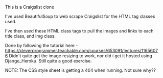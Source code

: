 This is a Craigslist clone

I've used BeautifulSoup to web scrape Craigslist for the HTML tag classes used. 

I've then used these HTML class tags to pull the images and links to each title class, and img class. 

Done by following the tutorial here - https://cleverprogrammer.teachable.com/courses/653091/lectures/11656076
Didn't quite get the image resizing to work, nor did i get it hosted using Django_Heroku. 
Still quite a good exercise.

NOTE: The CSS style sheet is getting a 404 when running. Not sure why??
